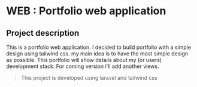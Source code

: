 # WEB : **Portfolio** web application

## Project description

This is a portfolio web application. I decided to build portfolio with a simple design using tailwind css.
my main idea is to have the most simple design as possible. This portfolio will show details about my (or users) development stack.
For coming version i'll add another views.

> This project is developed using laravel and tailwind css


